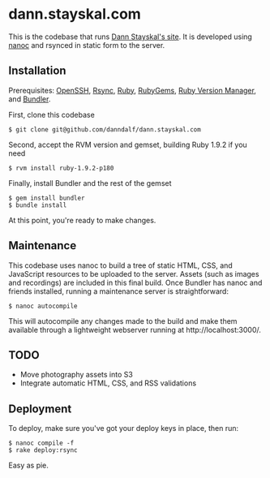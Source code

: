 dann.stayskal.com
=================

This is the codebase that runs [Dann Stayskal's site](http://dann.stayskal.com/).  It is developed using [nanoc](http://nanoc.stoneship.org/) and rsynced in static form to the server.

Installation
------------

Prerequisites: [OpenSSH](http://www.openssh.com/), [Rsync](http://rsync.samba.org/), [Ruby](http://www.ruby-lang.org/), [RubyGems](http://rubygems.org/pages/download), [Ruby Version Manager](https://rvm.beginrescueend.com/), and [Bundler](http://gembundler.com/).

First, clone this codebase

	$ git clone git@github.com/danndalf/dann.stayskal.com

Second, accept the RVM version and gemset, building Ruby 1.9.2 if you need

	$ rvm install ruby-1.9.2-p180

Finally, install Bundler and the rest of the gemset

	$ gem install bundler
	$ bundle install

At this point, you're ready to make changes.

Maintenance
-----------

This codebase uses nanoc to build a tree of static HTML, CSS, and JavaScript resources to be uploaded to the server.  Assets (such as images and recordings) are included in this final build.  Once Bundler has nanoc and friends installed, running a maintenance server is straightforward:

	$ nanoc autocompile

This will autocompile any changes made to the build and make them available through a lightweight webserver running at http://localhost:3000/.

TODO
----

* Move photography assets into S3
* Integrate automatic HTML, CSS, and RSS validations

Deployment
----------

To deploy, make sure you've got your deploy keys in place, then run:

	$ nanoc compile -f
	$ rake deploy:rsync

Easy as pie.
